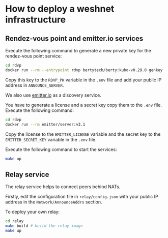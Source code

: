 # How to deploy a weshnet infrastructure

## Rendez-vous point and emitter.io services

Execute the following command to generate a new private key for the rendez-vous point service:

```sh
cd rdvp
docker run --rm --entrypoint rdvp bertytech/berty:kubo-v0.29.0 genkey
```

Copy this key to the `RDVP_PK` variable in the `.env` file and add your public IP address in `ANNOUNCE_SERVER`.

We also use [emitter.io](https://emitter.io/) as a discovery service.

You have to generate a license and a secret key copy them to the `.env` file. Execute the following command:

```sh
cd rdvp
docker run --rm emitter/server:v3.1
```

Copy the license to the `EMITTER_LICENSE` variable and the secret key to the `EMITTER_SECRET_KEY` variable in the `.env` file.

Execute the following command to start the services:

```sh
make up
```

## Relay service

The relay service helps to connect peers behind NATs.

Firstly, edit the configuration file in `relay/config.json` with your public IP address in the `Network/AnnounceAddrs` section.

To deploy your own relay:

```sh
cd relay
make build # build the relay image
make up
```
